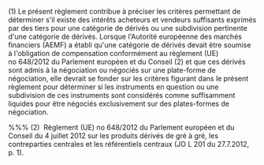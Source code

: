 (1) Le présent règlement contribue à préciser les critères permettant de déterminer s'il existe des intérêts acheteurs et vendeurs suffisants exprimés par des tiers pour une catégorie de dérivés ou une subdivision pertinente d'une catégorie de dérivés. Lorsque l'Autorité européenne des marchés financiers (AEMF) a établi qu'une catégorie de dérivés devait être soumise à l'obligation de compensation conformément au règlement (UE) no 648/2012 du Parlement européen et du Conseil (2) et que ces dérivés sont admis à la négociation ou négociés sur une plate-forme de négociation, elle devrait se fonder sur les critères figurant dans le présent règlement pour déterminer si les instruments en question ou une subdivision de ces instruments sont considérés comme suffisamment liquides pour être négociés exclusivement sur des plates-formes de négociation.

%%% (2)  Règlement (UE) no 648/2012 du Parlement européen et du Conseil du 4 juillet 2012 sur les produits dérivés de gré à gré, les contreparties centrales et les référentiels centraux (JO L 201 du 27.7.2012, p. 1).
